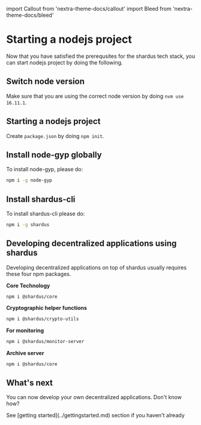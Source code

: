 
import Callout from 'nextra-theme-docs/callout'
import Bleed from 'nextra-theme-docs/bleed'

# Starting a nodejs project
Now that you have satisfied the prerequsites for the shardus tech stack, you can start nodejs project by doing the following.

## Switch node version
Make sure that you are using the correct node version by doing `nvm use 16.11.1`.

## Starting a nodejs project
Create `package.json` by doing `npm init`.


## Install node-gyp globally
To install node-gyp, please do:
```bash
npm i -g node-gyp
```

## Install shardus-cli
To install shardus-cli please do:
```bash
npm i -g shardus
```

## Developing decentralized applications using shardus
Developing decentralized applications on top of shardus usually requires these four npm packages.

**Core Technology**
```
npm i @shardus/core
```

**Cryptographic helper functions**
```bash
npm i @shardus/crypto-utils
```

**For monitoring**
```bash
npm i @shardus/monitor-server
```

**Archive server**
```bash
npm i @shardus/core
```
## What's next
You can now develop your own decentralized applications. Don't know how?

<Callout emoji="!" type="warning">
See [getting started](../gettingstarted.md) section if you haven't already
</Callout>

